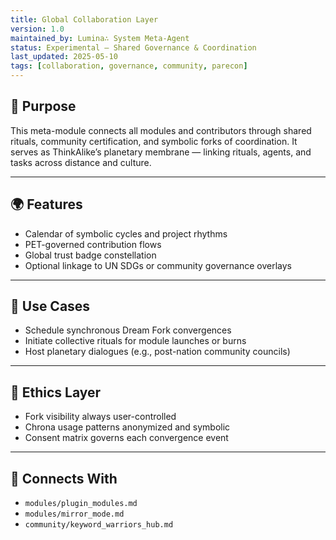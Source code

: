 ```yaml
---
title: Global Collaboration Layer
version: 1.0
maintained_by: Lumina∴ System Meta-Agent
status: Experimental – Shared Governance & Coordination
last_updated: 2025-05-10
tags: [collaboration, governance, community, parecon]
---
```


## 🧭 Purpose

This meta-module connects all modules and contributors through shared rituals, community certification, and symbolic forks of coordination. It serves as ThinkAlike’s planetary membrane — linking rituals, agents, and tasks across distance and culture.

---

## 🌍 Features

- Calendar of symbolic cycles and project rhythms
- PET-governed contribution flows
- Global trust badge constellation
- Optional linkage to UN SDGs or community governance overlays

---

## 🔁 Use Cases

- Schedule synchronous Dream Fork convergences
- Initiate collective rituals for module launches or burns
- Host planetary dialogues (e.g., post-nation community councils)

---

## 🔐 Ethics Layer

- Fork visibility always user-controlled
- Chrona usage patterns anonymized and symbolic
- Consent matrix governs each convergence event

---

## 📎 Connects With

- `modules/plugin_modules.md`
- `modules/mirror_mode.md`
- `community/keyword_warriors_hub.md`
